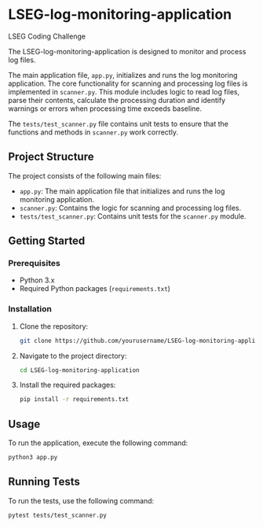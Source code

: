 # LSEG-log-monitoring-application

LSEG Coding Challenge

The LSEG-log-monitoring-application is designed to monitor and process log files.

The main application file, `app.py`, initializes and runs the log monitoring application. The core functionality for scanning and processing log files is implemented in `scanner.py`. This module includes logic to read log files, parse their contents, calculate the processing duration and identify warnings or errors when processing time exceeds baseline. 

The `tests/test_scanner.py` file contains unit tests to ensure that the functions and methods in `scanner.py` work correctly.

## Project Structure

The project consists of the following main files:

- `app.py`: The main application file that initializes and runs the log monitoring application.
- `scanner.py`: Contains the logic for scanning and processing log files.
- `tests/test_scanner.py`: Contains unit tests for the `scanner.py` module.

## Getting Started

### Prerequisites

- Python 3.x
- Required Python packages (`requirements.txt`)

### Installation

1. Clone the repository:
    ```sh
    git clone https://github.com/yourusername/LSEG-log-monitoring-application.git
    ```
2. Navigate to the project directory:
    ```sh
    cd LSEG-log-monitoring-application
    ```
3. Install the required packages:
    ```sh
    pip install -r requirements.txt
    ```

## Usage

To run the application, execute the following command:
```sh
python3 app.py
```

## Running Tests

To run the tests, use the following command:
```sh
pytest tests/test_scanner.py
```

